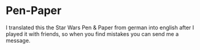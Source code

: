 # Pen-Paper

I translated this the Star Wars Pen & Paper from german into english after I played it with friends, so when you find mistakes you can send me a message.
